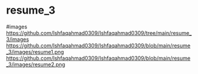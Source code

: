 # resume_3
#images
https://github.com/Ishfaqahmad0309/Ishfaqahmad0309/tree/main/resume_3/images
https://github.com/Ishfaqahmad0309/Ishfaqahmad0309/blob/main/resume_3/images/resume1.png
https://github.com/Ishfaqahmad0309/Ishfaqahmad0309/blob/main/resume_3/images/resume2.png

